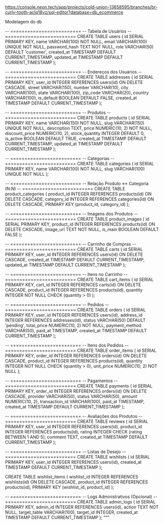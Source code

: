 https://console.neon.tech/app/projects/cold-union-13658595/branches/br-curly-tooth-aclq18vz/sql-editor?database=db_ecommerce

Modelagem do db

-- =========================
-- Tabela de Usuários
-- =========================
CREATE TABLE users (
    id SERIAL PRIMARY KEY,
    name VARCHAR(100) NOT NULL,
    email VARCHAR(100) UNIQUE NOT NULL,
    password_hash TEXT NOT NULL,
    role VARCHAR(50) DEFAULT 'customer',
    created_at TIMESTAMP DEFAULT CURRENT_TIMESTAMP,
    updated_at TIMESTAMP DEFAULT CURRENT_TIMESTAMP
);

-- =========================
-- Endereços dos Usuários
-- =========================
CREATE TABLE addresses (
    id SERIAL PRIMARY KEY,
    user_id INTEGER REFERENCES users(id) ON DELETE CASCADE,
    street VARCHAR(150),
    number VARCHAR(10),
    city VARCHAR(100),
    state VARCHAR(100),
    zip_code VARCHAR(20),
    country VARCHAR(100),
    is_default BOOLEAN DEFAULT FALSE,
    created_at TIMESTAMP DEFAULT CURRENT_TIMESTAMP
);

-- =========================
-- Produtos
-- =========================
CREATE TABLE products (
    id SERIAL PRIMARY KEY,
    name VARCHAR(150) NOT NULL,
    slug VARCHAR(150) UNIQUE NOT NULL,
    description TEXT,
    price NUMERIC(10, 2) NOT NULL,
    discount_price NUMERIC(10, 2),
    stock_quantity INTEGER DEFAULT 0,
    is_active BOOLEAN DEFAULT TRUE,
    created_at TIMESTAMP DEFAULT CURRENT_TIMESTAMP,
    updated_at TIMESTAMP DEFAULT CURRENT_TIMESTAMP
);

-- =========================
-- Categorias
-- =========================
CREATE TABLE categories (
    id SERIAL PRIMARY KEY,
    name VARCHAR(100) NOT NULL,
    slug VARCHAR(100) UNIQUE NOT NULL
);

-- =========================
-- Relação Produto <-> Categoria (N:N)
-- =========================
CREATE TABLE product_categories (
    product_id INTEGER REFERENCES products(id) ON DELETE CASCADE,
    category_id INTEGER REFERENCES categories(id) ON DELETE CASCADE,
    PRIMARY KEY (product_id, category_id)
);

-- =========================
-- Imagens dos Produtos
-- =========================
CREATE TABLE product_images (
    id SERIAL PRIMARY KEY,
    product_id INTEGER REFERENCES products(id) ON DELETE CASCADE,
    image_url TEXT NOT NULL,
    is_main BOOLEAN DEFAULT FALSE
);

-- =========================
-- Carrinho de Compras
-- =========================
CREATE TABLE carts (
    id SERIAL PRIMARY KEY,
    user_id INTEGER REFERENCES users(id) ON DELETE CASCADE,
    created_at TIMESTAMP DEFAULT CURRENT_TIMESTAMP,
    updated_at TIMESTAMP DEFAULT CURRENT_TIMESTAMP
);

-- =========================
-- Itens no Carrinho
-- =========================
CREATE TABLE cart_items (
    id SERIAL PRIMARY KEY,
    cart_id INTEGER REFERENCES carts(id) ON DELETE CASCADE,
    product_id INTEGER REFERENCES products(id),
    quantity INTEGER NOT NULL CHECK (quantity > 0)
);

-- =========================
-- Pedidos
-- =========================
CREATE TABLE orders (
    id SERIAL PRIMARY KEY,
    user_id INTEGER REFERENCES users(id),
    address_id INTEGER REFERENCES addresses(id),
    status VARCHAR(50) DEFAULT 'pending',
    total_price NUMERIC(10, 2) NOT NULL,
    payment_method VARCHAR(50),
    paid_at TIMESTAMP,
    created_at TIMESTAMP DEFAULT CURRENT_TIMESTAMP
);

-- =========================
-- Itens dos Pedidos
-- =========================
CREATE TABLE order_items (
    id SERIAL PRIMARY KEY,
    order_id INTEGER REFERENCES orders(id) ON DELETE CASCADE,
    product_id INTEGER REFERENCES products(id),
    quantity INTEGER NOT NULL CHECK (quantity > 0),
    unit_price NUMERIC(10, 2) NOT NULL
);

-- =========================
-- Pagamentos
-- =========================
CREATE TABLE payments (
    id SERIAL PRIMARY KEY,
    order_id INTEGER REFERENCES orders(id) ON DELETE CASCADE,
    provider VARCHAR(50),
    status VARCHAR(50),
    amount NUMERIC(10, 2),
    transaction_id VARCHAR(100),
    paid_at TIMESTAMP,
    created_at TIMESTAMP DEFAULT CURRENT_TIMESTAMP
);

-- =========================
-- Avaliações dos Produtos
-- =========================
CREATE TABLE reviews (
    id SERIAL PRIMARY KEY,
    user_id INTEGER REFERENCES users(id),
    product_id INTEGER REFERENCES products(id),
    rating INTEGER CHECK (rating BETWEEN 1 AND 5),
    comment TEXT,
    created_at TIMESTAMP DEFAULT CURRENT_TIMESTAMP
);

-- =========================
-- Listas de Desejo
-- =========================
CREATE TABLE wishlists (
    id SERIAL PRIMARY KEY,
    user_id INTEGER REFERENCES users(id),
    created_at TIMESTAMP DEFAULT CURRENT_TIMESTAMP
);

CREATE TABLE wishlist_items (
    wishlist_id INTEGER REFERENCES wishlists(id) ON DELETE CASCADE,
    product_id INTEGER REFERENCES products(id),
    PRIMARY KEY (wishlist_id, product_id)
);

-- =========================
-- Logs Administrativos (Opcional)
-- =========================
CREATE TABLE admin_logs (
    id SERIAL PRIMARY KEY,
    admin_id INTEGER REFERENCES users(id),
    action TEXT NOT NULL,
    target_table VARCHAR(100),
    target_id INTEGER,
    created_at TIMESTAMP DEFAULT CURRENT_TIMESTAMP
);
"""
